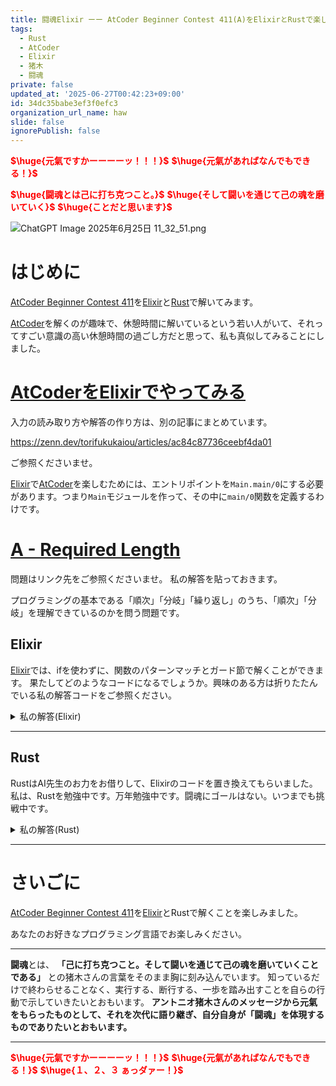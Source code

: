 ```yaml
---
title: 闘魂Elixir ーー AtCoder Beginner Contest 411(A)をElixirとRustで楽しむ
tags:
  - Rust
  - AtCoder
  - Elixir
  - 猪木
  - 闘魂
private: false
updated_at: '2025-06-27T00:42:23+09:00'
id: 34dc35babe3ef3f0efc3
organization_url_name: haw
slide: false
ignorePublish: false
---
```

<b><font color="red">$\huge{元氣ですかーーーーッ！！！}$</font></b>
<b><font color="red">$\huge{元氣があればなんでもできる！}$</font></b>

<b><font color="red">$\huge{闘魂とは己に打ち克つこと。}$</font></b>
<b><font color="red">$\huge{そして闘いを通じて己の魂を磨いていく}$</font></b>
<b><font color="red">$\huge{ことだと思います}$</font></b>

![ChatGPT Image 2025年6月25日 11_32_51.png](https://qiita-image-store.s3.ap-northeast-1.amazonaws.com/0/131808/a80ca1b4-3ccd-40c7-945b-6c8c969727e0.png)


# はじめに

[AtCoder Beginner Contest 411](https://atcoder.jp/contests/abc411)を[Elixir](https://elixir-lang.org/)と[Rust](https://www.rust-lang.org/)で解いてみます。

[AtCoder](https://atcoder.jp/)を解くのが趣味で、休憩時間に解いているという若い人がいて、それってすごい意識の高い休憩時間の過ごし方だと思って、私も真似してみることにしました。


# [AtCoderをElixirでやってみる](https://zenn.dev/torifukukaiou/articles/ac84c87736ceebf4da01)

入力の読み取り方や解答の作り方は、別の記事にまとめています。


https://zenn.dev/torifukukaiou/articles/ac84c87736ceebf4da01

ご参照くださいませ。

[Elixir](https://elixir-lang.org/)で[AtCoder](https://atcoder.jp/)を楽しむためには、エントリポイントを`Main.main/0`にする必要があります。つまり`Main`モジュールを作って、その中に`main/0`関数を定義するわけです。

# [A - Required Length](https://atcoder.jp/contests/abc411/tasks/abc411_a)

問題はリンク先をご参照くださいませ。
私の解答を貼っておきます。

プログラミングの基本である「順次」「分岐」「繰り返し」のうち、「順次」「分岐」を理解できているのかを問う問題です。

## Elixir

[Elixir](https://elixir-lang.org/)では、ifを使わずに、関数のパターンマッチとガード節で解くことができます。
果たしてどのようなコードになるでしょうか。興味のある方は折りたたんでいる私の解答コードをご参照ください。

<details><summary>私の解答(Elixir)</summary>

_問題文を読んでいることを前提にひとこと解説をしておきます。_


折りたたむ前に書いた説明の通り、ifは使わずに書きました。
関数のパターンマッチと[ガード節](https://hexdocs.pm/elixir/patterns-and-guards.html#guards)で解いています。

`defp`は`Main`モジュール内のみで使用できるプライベート関数の意味です。


```elixir
defmodule Main do
  def main do
    p = IO.read(:line) |> String.trim()
    l = IO.read(:line) |> String.trim() |> String.to_integer()

    solve(p, l)
    |> IO.puts()
  end
  
  def solve(p, l) do
    do_solve(String.length(p), l)
  end

  defp do_solve(p_length, l) when p_length >= l, do: "Yes"
  defp do_solve(_p_length, _l), do: "No"
end
```




</details>

---

## Rust

RustはAI先生のお力をお借りして、Elixirのコードを置き換えてもらいました。
私は、Rustを勉強中です。万年勉強中です。闘魂にゴールはない。いつまでも挑戦中です。

<details><summary>私の解答(Rust)</summary>

```rust
use std::io::{self, BufRead};

fn main() {
    let stdin = io::stdin();
    let mut lines = stdin.lock().lines();

    let p = lines.next().unwrap().unwrap();
    let l: usize = lines.next().unwrap().unwrap().trim().parse().unwrap();

    let result = solve(&p, l);
    println!("{}", result);
}

fn solve(p: &str, l: usize) -> &'static str {
    if p.chars().count() >= l {
        "Yes"
    } else {
        "No"
    }
}
```

</details>

---

# さいごに

[AtCoder Beginner Contest 411](https://atcoder.jp/contests/abc411)を[Elixir](https://elixir-lang.org/)とRustで解くことを楽しみました。

あなたのお好きなプログラミング言語でお楽しみください。

---


**闘魂**とは、  **「己に打ち克つこと。そして闘いを通じて己の魂を磨いていくことである」** との猪木さんの言葉をそのまま胸に刻み込んでいます。
知っているだけで終わらせることなく、実行する、断行する、一歩を踏み出すことを自らの行動で示していきたいとおもいます。
**アントニオ猪木さんのメッセージから元氣をもらったものとして、それを次代に語り継ぎ、自分自身が「闘魂」を体現するものでありたいとおもいます。**

---

<b><font color="red">$\huge{元氣ですかーーーーッ！！！}$</font></b>
<b><font color="red">$\huge{元氣があればなんでもできる！}$</font></b>
<b><font color="red">$\huge{１、２、３ ぁっダァー！}$</font></b>
